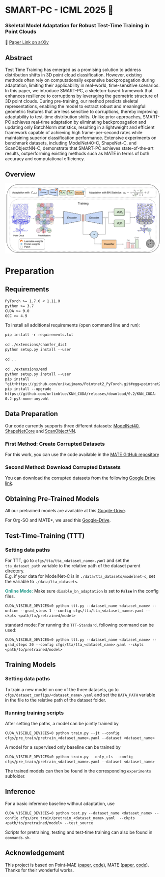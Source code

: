 <h1>SMART-PC - ICML 2025 🎉 </h1>
<h3>Skeletal Model Adaptation for Robust Test-Time Training in Point Clouds</h3>

📄 [Paper Link on arXiv](https://arxiv.org/pdf/2503.04953)

## Abstract

Test Time Training has emerged as a promising solution to address distribution shifts in 3D point cloud classification. However, existing methods often rely on computationally expensive backpropagation during adaptation, limiting their applicability in real-world, time-sensitive scenarios. In this paper, we introduce SMART-PC, a skeleton-based framework that enhances resilience to corruptions by leveraging the geometric structure of 3D point clouds. During pre-training, our method predicts skeletal representations, enabling the model to extract robust and meaningful geometric features that are less sensitive to corruptions, thereby improving adaptability to test-time distribution shifts.
Unlike prior approaches, SMART-PC achieves real-time adaptation by eliminating backpropagation and updating only BatchNorm statistics, resulting in a lightweight and efficient framework capable of achieving high frame-per-second rates while maintaining superior classification performance. Extensive experiments on benchmark datasets, including ModelNet40-C, ShapeNet-C, and ScanObjectNN-C, demonstrate that SMART-PC achieves state-of-the-art results, outperforming existing methods such as MATE in terms of both accuracy and computational efficiency.


## Overview

<div  align="center">    
 <img src="./figures/method.png" width = "888"  align=center />
</div>




# Preparation

## Requirements
```
PyTorch >= 1.7.0 < 1.11.0  
python >= 3.7  
CUDA >= 9.0  
GCC >= 4.9  
```
To install all additional requirements (open command line and run):
```
pip install -r requirements.txt

cd ./extensions/chamfer_dist
python setup.py install --user

cd ..

cd ./extensions/emd
python setup.py install --user
pip install "git+https://github.com/erikwijmans/Pointnet2_PyTorch.git#egg=pointnet2_ops&subdirectory=pointnet2_ops_lib"
pip install --upgrade https://github.com/unlimblue/KNN_CUDA/releases/download/0.2/KNN_CUDA-0.2-py3-none-any.whl
```

## Data Preparation
Our code currently supports three different datasets: [ModelNet40](https://arxiv.org/abs/1406.5670), [ShapeNetCore](https://arxiv.org/abs/1512.03012) and [ScanObjectNN](https://arxiv.org/abs/1908.04616).

### First Method: Create Corrupted Datasets 
For this work, you can use the code available in the [MATE GitHub repository](https://github.com/jmiemirza/MATE/tree/master)
  

### Second  Method: Download Corrupted Datasets 
You can download the corrupted datasets from the following [Google Drive link](https://drive.google.com/drive/folders/1v2VP-K0x0TIsPjpmJox6j-CgVPMLhe6Q?usp=sharing).


## Obtaining Pre-Trained Models
All our pretrained models are available at 
this [Google-Drive](https://drive.google.com/drive/folders/15Vf-6_tFQ44PXI1KetDGGzIRwNzfB32P?usp=sharing).

For Org-SO and MATE*, we used this [Google-Drive](https://drive.google.com/drive/folders/1TR46XXp63rtKxH5ufdbfI-X0ZXx8MyKm?usp=share_link).


## Test-Time-Training (TTT)
### Setting data paths 
For TTT, go to `cfgs/tta/tta_<dataset_name>.yaml` and set the `tta_dataset_path` variable to the relative path of the dataset parent directory.  
E.g. if your data for ModelNet-C is in `./data/tta_datasets/modelnet-c`, set the variable to `./data/tta_datasets`.  

<p><strong><span style="color:#2a9d8f;">Online Mode:</span></strong> 
Make sure <code>disable_bn_adaptation</code> is set to <code><strong>False</strong></code> in the config files.</p>

```
CUDA_VISIBLE_DEVICES=0 python ttt.py --dataset_name <dataset_name> --online --grad_steps 1 --config cfgs/tta/tta_<dataset_name>.yaml --ckpts <path/to/pretrained/model>
```

standard mode:
For running the `TTT-Standard`, following command can be used: 
```
CUDA_VISIBLE_DEVICES=0 python ttt.py --dataset_name <dataset_name> --grad_steps 20 --config cfgs/tta/tta_<dataset_name>.yaml --ckpts <path/to/pretrained/model>
```

## Training Models
### Setting data paths
To train a new model on one of the three datasets, go to `cfgs/dataset_configs/<dataset_name>.yaml` and set the `DATA_PATH` 
variable in the file to the relative path of the dataset folder.  

### Running training scripts
After setting the paths, a model can be jointly trained by
```
CUDA_VISIBLE_DEVICES=0 python train.py --jt --config cfgs/pre_train/pretrain_<dataset_name>.yaml --dataset <dataset_name>
```  
A model for a supervised only baseline can be trained by
```
CUDA_VISIBLE_DEVICES=0 python train.py --only_cls --config cfgs/pre_train/pretrain_<dataset_name>.yaml --dataset <dataset_name>
```  
The trained models can then be found in the corresponding `experiments` subfolder.

## Inference

For a basic inference baseline without adaptation, use
```
CUDA_VISIBLE_DEVICES=0 python test.py --dataset_name <dataset_name> --config cfgs/pre_train/pretrain_<dataset_name>.yaml  --ckpts <path/to/pretrained/model> --test_source
```
Scripts for pretraining, testing and test-time training can also be found in `commands.sh`.


## Acknowledgement

This project is based on Point-MAE ([paper](https://arxiv.org/abs/2203.06604), [code](https://github.com/Pang-Yatian/Point-MAE)), MATE ([paper](https://arxiv.org/pdf/2211.11432), [code](https://github.com/jmiemirza/MATE/tree/master)). Thanks for their wonderful works.



